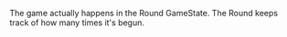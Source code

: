 The game actually happens in the Round GameState. The Round keeps track of how many times it's begun.
